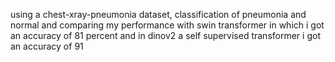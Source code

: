 using a chest-xray-pneumonia dataset, classification of pneumonia and normal and comparing my performance with swin transformer in which i got an accuracy of 81 percent and in dinov2 a self supervised transformer i got an accuracy of 91

